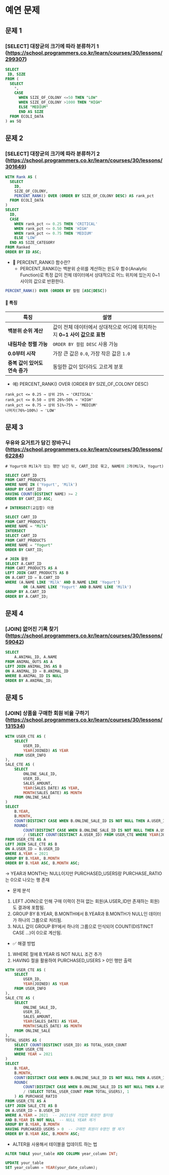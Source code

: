 # 예연 문제
## 문제 1
### [SELECT] 대장균의 크기에 따라 분류하기 1 (https://school.programmers.co.kr/learn/courses/30/lessons/299307)
```sql
SELECT
 ID, SIZE
FROM (
  SELECT
    *,
    CASE
      WHEN SIZE_OF_COLONY <=50 THEN "LOW"
      WHEN SIZE_OF_COLONY >1000 THEN "HIGH"       
      ELSE "MEDIUM"
      END AS SIZE
  FROM ECOLI_DATA
) as SQ
```

## 문제 2
### [SELECT] 대장균의 크기에 따라 분류하기 2 (https://school.programmers.co.kr/learn/courses/30/lessons/301649)
```sql
WITH Rank AS (
  SELECT
    ID,
    SIZE_OF_COLONY,
    PERCENT_RANK() OVER (ORDER BY SIZE_OF_COLONY DESC) AS rank_pct
  FROM ECOLI_DATA
)
SELECT
  ID,
  CASE
    WHEN rank_pct <= 0.25 THEN 'CRITICAL'
    WHEN rank_pct <= 0.50 THEN 'HIGH'
    WHEN rank_pct <= 0.75 THEN 'MEDIUM'
    ELSE 'LOW'
  END AS SIZE_CATEGORY
FROM Ranked
ORDER BY ID ASC;
```
- 📌 PERCENT_RANK() 함수란?
  - PERCENT_RANK()는 백분위 순위를 계산하는 윈도우 함수(Analytic Function)로 특정 값이 전체 데이터에서 상대적으로 어느 위치에 있는지 0~1 사이의 값으로 반환한다. 
```sql
PERCENT_RANK() OVER (ORDER BY 컬럼 [ASC|DESC])
```
#### 📌 **특징**
| 특징 | 설명 |
|------|------|
| **백분위 순위 계산** | 값이 전체 데이터에서 상대적으로 어디에 위치하는지 **0~1 사이 값으로 표현** |
| **내림차순 정렬 가능** | `ORDER BY 컬럼 DESC` 사용 가능 |
| **0.0부터 시작** | 가장 큰 값은 `0.0`, 가장 작은 값은 `1.0` |
| **중복 값이 있어도 연속 증가** | 동일한 값이 있더라도 고르게 분포 |
  - 예) PERCENT_RANK() OVER (ORDER BY SIZE_OF_COLONY DESC)
```
rank_pct <= 0.25 → 상위 25% → 'CRITICAL'
rank_pct <= 0.50 → 상위 26%~50% → 'HIGH'
rank_pct <= 0.75 → 상위 51%~75% → 'MEDIUM'
나머지(76%~100%) → 'LOW'
```
## 문제 3
### 우유와 요거트가 담긴 장바구니 (https://school.programmers.co.kr/learn/courses/30/lessons/62284)
```sql
# Yogurt와 Milk가 있는 행만 남긴 뒤, CART_ID로 묶고, NAME이 2개(Milk, Yogurt) 이상인 행만 남기기

SELECT CART_ID
FROM CART_PRODUCTS
WHERE NAME IN ('Yogurt', 'Milk')
GROUP BY CART_ID
HAVING COUNT(DISTINCT NAME) >= 2
ORDER BY CART_ID ASC;
```
```sql
# INTERSECT(교집합) 이용

SELECT CART_ID
FROM CART_PRODUCTS
WHERE NAME = "Milk"
INTERSECT
SELECT CART_ID
FROM CART_PRODUCTS
WHERE NAME = "Yogurt"
ORDER BY CART_ID;
```
```sql
# JOIN 활용
SELECT A.CART_ID
FROM CART_PRODUCTS AS A
LEFT JOIN CART_PRODUCTS AS B
ON A.CART_ID = B.CART_ID
WHERE (A.NAME LIKE 'Milk' AND B.NAME LIKE 'Yogurt') 
        OR (A.NAME LIKE 'Yogurt' AND B.NAME LIKE 'Milk')
GROUP BY A.CART_ID
ORDER BY A.CART_ID;
```

## 문제 4
### [JOIN] 없어진 기록 찾기 (https://school.programmers.co.kr/learn/courses/30/lessons/59042)
```sql
SELECT
    A.ANIMAL_ID, A.NAME
FROM ANIMAL_OUTS AS A
LEFT JOIN ANIMAL_INS AS B
ON A.ANIMAL_ID = B.ANIMAL_ID
WHERE B.ANIMAL_ID IS NULL
ORDER BY A.ANIMAL_ID;
```

## 문제 5
### [JOIN] 상품을 구매한 회원 비율 구하기 (https://school.programmers.co.kr/learn/courses/30/lessons/131534)
```sql
WITH USER_CTE AS (
    SELECT
        USER_ID,
        YEAR(JOINED) AS YEAR
    FROM USER_INFO 
), 
SALE_CTE AS (
    SELECT
        ONLINE_SALE_ID,
        USER_ID,
        SALES_AMOUNT,
        YEAR(SALES_DATE) AS YEAR,
        MONTH(SALES_DATE) AS MONTH
    FROM ONLINE_SALE 
)
SELECT 
    B.YEAR,
    B.MONTH,
    COUNT(DISTINCT CASE WHEN B.ONLINE_SALE_ID IS NOT NULL THEN A.USER_ID END) AS PURCHASED_USERS,
    ROUND(
        COUNT(DISTINCT CASE WHEN B.ONLINE_SALE_ID IS NOT NULL THEN A.USER_ID END) 
        / (SELECT COUNT(DISTINCT A.USER_ID) FROM USER_CTE WHERE YEAR(JOINED) = 2021), 1) AS PURCHASE_RATIO
FROM USER_CTE AS A
LEFT JOIN SALE_CTE AS B
ON A.USER_ID = B.USER_ID
WHERE A.YEAR = 2021
GROUP BY B.YEAR, B.MONTH
ORDER BY B.YEAR ASC, B.MONTH ASC;
```
→ YEAR과 MONTH는 NULL이지만 PURCHASED_USERS랑 PURCHASE_RATIO는 0으로 나오는 행 존재
- 문제 분석
1. LEFT JOIN으로 인해 구매 이력이 전혀 없는 회원(A.USER_ID만 존재하는 회원) 도 결과에 포함됨.
2. GROUP BY B.YEAR, B.MONTH에서 B.YEAR과 B.MONTH가 NULL인 데이터가 하나의 그룹으로 처리됨.
3. NULL 값이 GROUP BY에서 하나의 그룹으로 인식되어 COUNT(DISTINCT CASE ...)이 0으로 계산됨.

- ✅ 해결 방법
1. WHERE 절에 B.YEAR IS NOT NULL 조건 추가
2. HAVING 절을 활용하여 PURCHASED_USERS > 0인 행만 출력
```sql
WITH USER_CTE AS (
    SELECT
        USER_ID,
        YEAR(JOINED) AS YEAR
    FROM USER_INFO 
), 
SALE_CTE AS (
    SELECT
        ONLINE_SALE_ID,
        USER_ID,
        SALES_AMOUNT,
        YEAR(SALES_DATE) AS YEAR,
        MONTH(SALES_DATE) AS MONTH
    FROM ONLINE_SALE 
),
TOTAL_USERS AS (
    SELECT COUNT(DISTINCT USER_ID) AS TOTAL_USER_COUNT 
    FROM USER_CTE 
    WHERE YEAR = 2021
)
SELECT 
    B.YEAR,
    B.MONTH,
    COUNT(DISTINCT CASE WHEN B.ONLINE_SALE_ID IS NOT NULL THEN A.USER_ID END) AS PURCHASED_USERS,
    ROUND(
        COUNT(DISTINCT CASE WHEN B.ONLINE_SALE_ID IS NOT NULL THEN A.USER_ID END) 
        / (SELECT TOTAL_USER_COUNT FROM TOTAL_USERS), 1
    ) AS PURCHASE_RATIO
FROM USER_CTE AS A
LEFT JOIN SALE_CTE AS B
ON A.USER_ID = B.USER_ID
WHERE A.YEAR = 2021  -- 2021년에 가입한 회원만 필터링
AND B.YEAR IS NOT NULL  -- NULL YEAR 제거
GROUP BY B.YEAR, B.MONTH
HAVING PURCHASED_USERS > 0  -- 구매한 회원이 0명인 행 제거
ORDER BY B.YEAR ASC, B.MONTH ASC;
```


* ALTER을 사용해서 테이블을 업데이트 하는 법
```sql
ALTER TABLE your_table ADD COLUMN year_column INT;

UPDATE your_table
SET year_column = YEAR(your_date_column);
```